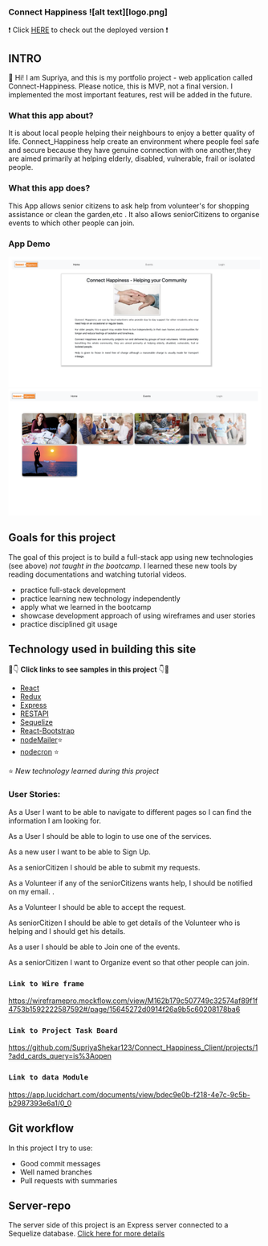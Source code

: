 ### Connect Happiness ![alt text][logo.png]

:exclamation: Click [HERE](https://distracted-gates-8839f7.netlify.app/) to check out the deployed version :exclamation:

## INTRO

👋 Hi! I am Supriya, and this is my portfolio project - web application called Connect-Happiness. Please notice, this is MVP, not a final version. I implemented the most important features, rest will be added in the future.

### What this app about?

It is about local people helping their neighbours to enjoy a better quality of life. Connect_Happiness help create an environment where people feel safe and secure because they have genuine connection with one another,they are aimed primarily at helping elderly, disabled, vulnerable, frail or isolated people.

### What this app does?

This App allows senior citizens to ask help from volunteer's for shopping assistance or clean the garden,etc .
It also allows seniorCitizens to organise events to which other people can join.

### App Demo

![connect_happiness1_Homepage](https://github.com/SupriyaShekar123/Connect_Happiness_Client/blob/master/src/images/Homepage.png)
![connect_happiness2_Eventspage](https://github.com/SupriyaShekar123/Connect_Happiness_Client/blob/master/src/images/Events.png)

## Goals for this project

The goal of this project is to build a full-stack app using new technologies (see above) _not taught in the bootcamp_. I learned these new tools by reading documentations and watching tutorial videos.

- practice full-stack development
- practice learning new technology independently
- apply what we learned in the bootcamp
- showcase development approach of using wireframes and user stories
- practice disciplined git usage

## Technology used in building this site

:eyes::point_down: **Click links to see samples in this project** :point_down::eyes:

- [React](https://github.com/SupriyaShekar123/Connect_Happiness_Client/blob/development/src/App.js)
- [Redux](https://github.com/SupriyaShekar123/Connect_Happiness_Client/tree/development/src/store)
- [Express](https://github.com/SupriyaShekar123/Connect_Happiness_Server/blob/master/index.js)
- [RESTAPI](https://github.com/SupriyaShekar123/Connect_Happiness_Server/tree/master/routers)
- [Sequelize](https://github.com/SupriyaShekar123/Connect_Happiness_Server/tree/master/migrations)
- [React-Bootstrap](https://github.com/SupriyaShekar123/Connect_Happiness_Client/blob/development/src/pages/Login/index.js)
- [nodeMailer](https://github.com/SupriyaShekar123/Connect_Happiness_Server/blob/master/routers/nodeMailer.js):star:
- [nodecron](https://github.com/SupriyaShekar123/Connect_Happiness_Server/blob/master/index.js) :star:

:star: _New technology learned during this project_

### User Stories:

As a User I want to be able to navigate to different pages so I can find the information I am looking for.

As a User I should be able to login to use one of the services.

As a new user I want to be able to Sign Up.

As a seniorCitizen I should be able to submit my requests.

As a Volunteer if any of the seniorCitizens wants help, I should be notified on my email. .

As a Volunteer I should be able to accept the request.

As seniorCitizen I should be able to get details of the Volunteer who is helping and I should get his details.

As a user I should be able to Join one of the events.

As a seniorCitizen I want to Organize event so that other people can join.

### `Link to Wire frame`

https://wireframepro.mockflow.com/view/M162b179c507749c32574af89f1f4753b1592222587592#/page/15645272d0914f26a9b5c60208178ba6

### `Link to Project Task Board`

https://github.com/SupriyaShekar123/Connect_Happiness_Client/projects/1?add_cards_query=is%3Aopen

### `Link to data Module`

https://app.lucidchart.com/documents/view/bdec9e0b-f218-4e7c-9c5b-b2987393e6a1/0_0

## Git workflow

In this project I try to use:

- Good commit messages
- Well named branches
- Pull requests with summaries

## Server-repo

The server side of this project is an Express server connected to a Sequelize database. [Click here for more details](https://github.com/SupriyaShekar123/Connect_Happiness_Server)
